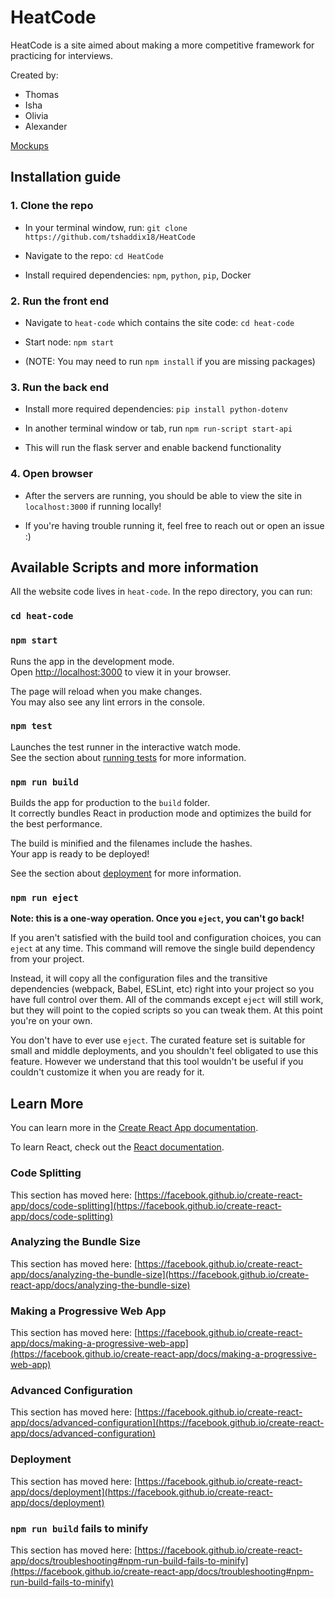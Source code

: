 # HeatCode
HeatCode is a site aimed about making a more competitive framework for practicing for interviews. 

Created by:
- Thomas
- Isha
- Olivia
- Alexander

[Mockups](https://oliviawong314942.invisionapp.com/freehand/HeatCode-JLGHw0Ciq?dsid_h=39b7368f5671a78357590a4db28bacd025cf0ac5b9b7484a7b8c9695fc0ad4ec&uid_h=3ebc275bd3372d8c081fed868194791526e274135924821e7731efa95f5000c0)

## Installation guide
### 1. Clone the repo

  - In your terminal window, run: `git clone https://github.com/tshaddix18/HeatCode`

  - Navigate to the repo: `cd HeatCode`

  - Install required dependencies: `npm`, `python`, `pip`, Docker

### 2. Run the front end

  - Navigate to `heat-code` which contains the site code: `cd heat-code`

  - Start node: `npm start`

  - (NOTE: You may need to run `npm install` if you are missing packages)

### 3. Run the back end

  - Install more required dependencies: `pip install python-dotenv`

  - In another terminal window or tab, run `npm run-script start-api`

  - This will run the flask server and enable backend functionality

### 4. Open browser

  - After the servers are running, you should be able to view the site in `localhost:3000` if running locally! 

  - If you're having trouble running it, feel free to reach out or open an issue :)

## Available Scripts and more information
All the website code lives in `heat-code`. 
In the repo directory, you can run:

### `cd heat-code`
### `npm start`

Runs the app in the development mode.\
Open [http://localhost:3000](http://localhost:3000) to view it in your browser.

The page will reload when you make changes.\
You may also see any lint errors in the console.

### `npm test`

Launches the test runner in the interactive watch mode.\
See the section about [running tests](https://facebook.github.io/create-react-app/docs/running-tests) for more information.

### `npm run build`

Builds the app for production to the `build` folder.\
It correctly bundles React in production mode and optimizes the build for the best performance.

The build is minified and the filenames include the hashes.\
Your app is ready to be deployed!

See the section about [deployment](https://facebook.github.io/create-react-app/docs/deployment) for more information.

### `npm run eject`

**Note: this is a one-way operation. Once you `eject`, you can't go back!**

If you aren't satisfied with the build tool and configuration choices, you can `eject` at any time. This command will remove the single build dependency from your project.

Instead, it will copy all the configuration files and the transitive dependencies (webpack, Babel, ESLint, etc) right into your project so you have full control over them. All of the commands except `eject` will still work, but they will point to the copied scripts so you can tweak them. At this point you're on your own.

You don't have to ever use `eject`. The curated feature set is suitable for small and middle deployments, and you shouldn't feel obligated to use this feature. However we understand that this tool wouldn't be useful if you couldn't customize it when you are ready for it.

## Learn More

You can learn more in the [Create React App documentation](https://facebook.github.io/create-react-app/docs/getting-started).

To learn React, check out the [React documentation](https://reactjs.org/).

### Code Splitting

This section has moved here: [https://facebook.github.io/create-react-app/docs/code-splitting](https://facebook.github.io/create-react-app/docs/code-splitting)

### Analyzing the Bundle Size

This section has moved here: [https://facebook.github.io/create-react-app/docs/analyzing-the-bundle-size](https://facebook.github.io/create-react-app/docs/analyzing-the-bundle-size)

### Making a Progressive Web App

This section has moved here: [https://facebook.github.io/create-react-app/docs/making-a-progressive-web-app](https://facebook.github.io/create-react-app/docs/making-a-progressive-web-app)

### Advanced Configuration

This section has moved here: [https://facebook.github.io/create-react-app/docs/advanced-configuration](https://facebook.github.io/create-react-app/docs/advanced-configuration)

### Deployment

This section has moved here: [https://facebook.github.io/create-react-app/docs/deployment](https://facebook.github.io/create-react-app/docs/deployment)

### `npm run build` fails to minify

This section has moved here: [https://facebook.github.io/create-react-app/docs/troubleshooting#npm-run-build-fails-to-minify](https://facebook.github.io/create-react-app/docs/troubleshooting#npm-run-build-fails-to-minify)
